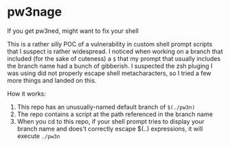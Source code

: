 # pw3nage
If you get pw3ned, might want to fix your shell

This is a rather silly POC of a vulnerability in custom shell prompt scripts that I suspect is rather widespread. I noticed
when working on a branch that included (for the sake of cuteness) a `$` that my prompt that usually includes the branch
name had a bunch of gibberish. I suspected the zsh pluging I was using did not properly escape shell metacharacters, so
I tried a few more things and landed on this.

How it works:
1. This repo has an unusually-named default branch of `$(./pw3n)`
2. The repo contains a script at the path referenced in the branch name
3. When you cd to this repo, if your shell prompt tries to display your branch name and does't correctly escape $(..) expressions, it will execute `./pw3n`
